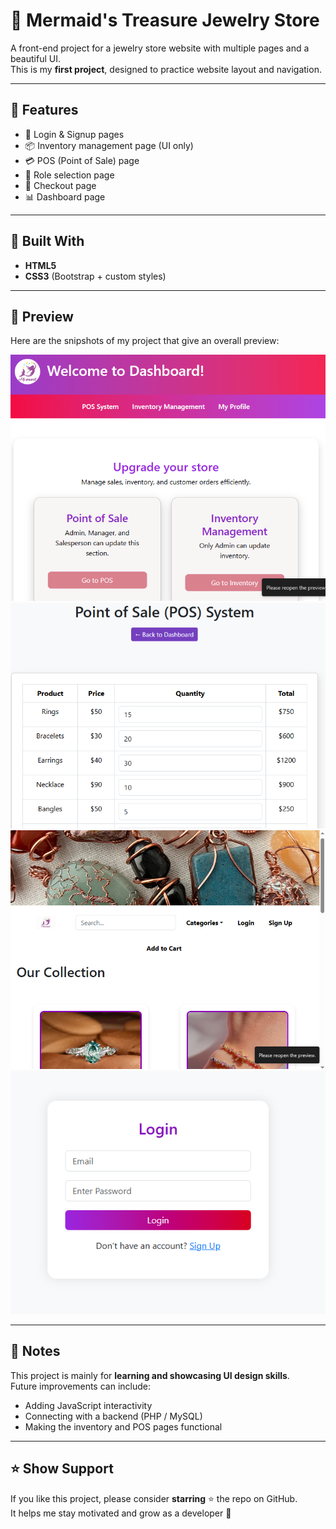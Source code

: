 # 💎 Mermaid's Treasure Jewelry Store

A front-end project for a jewelry store website with multiple pages and a beautiful UI.  
This is my **first project**, designed to practice website layout and navigation.  

---

## 📌 Features
- 🔑 Login & Signup pages  
- 📦 Inventory management page (UI only)  
- 💳 POS (Point of Sale) page  
- 👥 Role selection page  
- 🛒 Checkout page  
- 📊 Dashboard page  

---

## 🚀 Built With
- **HTML5**  
- **CSS3** (Bootstrap + custom styles)  

---

## 📸 Preview
Here are the snipshots of my project that give an overall preview:  

![Dashboard Snipshot](/myjewelry/screenshots/Myjewelrydashboard.PNG)
![POS Snipshot](/myjewelry/screenshots/Myjewelrypos.PNG)
![Homepage Snipshot](/myjewelry/screenshots/Myjewelryhomepage.PNG)
![Login Snipshot](/myjewelry/screenshots/Myjeweelrylogin.PNG)

---

## 📝 Notes
This project is mainly for **learning and showcasing UI design skills**.  
Future improvements can include:
- Adding JavaScript interactivity  
- Connecting with a backend (PHP / MySQL)  
- Making the inventory and POS pages functional  

---


## ⭐ Show Support
If you like this project, please consider **starring** ⭐ the repo on GitHub.  
It helps me stay motivated and grow as a developer 🚀


